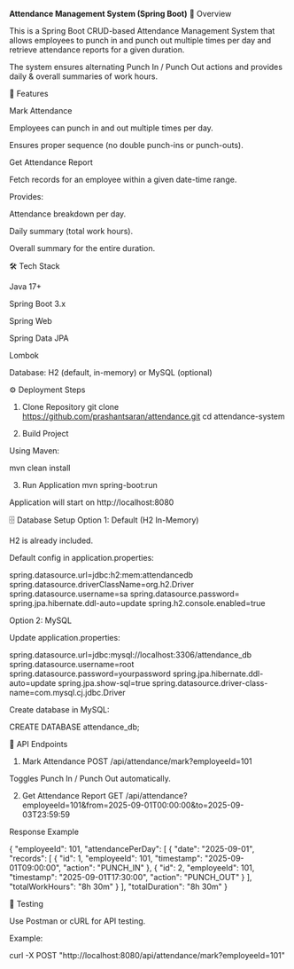 **Attendance Management System (Spring Boot)**
📌 Overview

This is a Spring Boot CRUD-based Attendance Management System that allows employees to punch in and punch out multiple times per day and retrieve attendance reports for a given duration.

The system ensures alternating Punch In / Punch Out actions and provides daily & overall summaries of work hours.

🚀 Features

Mark Attendance

Employees can punch in and out multiple times per day.

Ensures proper sequence (no double punch-ins or punch-outs).

Get Attendance Report

Fetch records for an employee within a given date-time range.

Provides:

Attendance breakdown per day.

Daily summary (total work hours).

Overall summary for the entire duration.

🛠️ Tech Stack

Java 17+

Spring Boot 3.x

Spring Web

Spring Data JPA

Lombok

Database: H2 (default, in-memory) or MySQL (optional)

⚙️ Deployment Steps
1. Clone Repository
git clone https://github.com/prashantsaran/attendance.git
cd attendance-system

2. Build Project

Using Maven:

mvn clean install

3. Run Application
mvn spring-boot:run


Application will start on http://localhost:8080

🗄️ Database Setup
Option 1: Default (H2 In-Memory)

H2 is already included.


Default config in application.properties:

spring.datasource.url=jdbc:h2:mem:attendancedb
spring.datasource.driverClassName=org.h2.Driver
spring.datasource.username=sa
spring.datasource.password=
spring.jpa.hibernate.ddl-auto=update
spring.h2.console.enabled=true

Option 2: MySQL

Update application.properties:

spring.datasource.url=jdbc:mysql://localhost:3306/attendance_db
spring.datasource.username=root
spring.datasource.password=yourpassword
spring.jpa.hibernate.ddl-auto=update
spring.jpa.show-sql=true
spring.datasource.driver-class-name=com.mysql.cj.jdbc.Driver


Create database in MySQL:

CREATE DATABASE attendance_db;

📡 API Endpoints
1. Mark Attendance
POST /api/attendance/mark?employeeId=101


Toggles Punch In / Punch Out automatically.

2. Get Attendance Report
GET /api/attendance?employeeId=101&from=2025-09-01T00:00:00&to=2025-09-03T23:59:59


Response Example

{
  "employeeId": 101,
  "attendancePerDay": [
    {
      "date": "2025-09-01",
      "records": [
        { "id": 1, "employeeId": 101, "timestamp": "2025-09-01T09:00:00", "action": "PUNCH_IN" },
        { "id": 2, "employeeId": 101, "timestamp": "2025-09-01T17:30:00", "action": "PUNCH_OUT" }
      ],
      "totalWorkHours": "8h 30m"
    }
  ],
  "totalDuration": "8h 30m"
}

🧪 Testing

Use Postman or cURL for API testing.

Example:

curl -X POST "http://localhost:8080/api/attendance/mark?employeeId=101"
